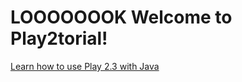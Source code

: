 LOOOOOOOK Welcome to Play2torial!
=======================

[Learn how to use Play 2.3 with Java](https://github.com/YogoGit/play2torial/blob/master/JAVA.md)
